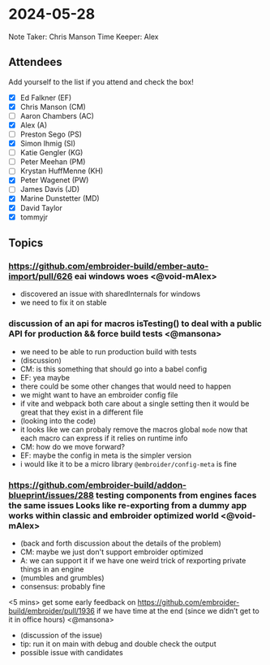 # 2024-05-28

Note Taker: Chris Manson
Time Keeper: Alex

## Attendees

Add yourself to the list if you attend and check the box!

- [x] Ed Falkner (EF)
- [x] Chris Manson (CM)
- [ ] Aaron Chambers (AC)
- [x] Alex (A)
- [ ] Preston Sego (PS)
- [x] Simon Ihmig (SI)
- [ ] Katie Gengler (KG)
- [ ] Peter Meehan (PM)
- [ ] Krystan HuffMenne (KH)
- [x] Peter Wagenet (PW)
- [ ] James Davis (JD)
- [x] Marine Dunstetter (MD)
- [x] David Taylor
- [x] tommyjr

## Topics

### https://github.com/embroider-build/ember-auto-import/pull/626  eai windows woes <@void-mAlex>

- discovered an issue with sharedInternals for windows
- we need to fix it on stable

### discussion of an api for macros isTesting() to deal with a public API for production && force build tests <@mansona> 

- we need to be able to run production build with tests
- (discussion)
- CM: is this something that should go into a babel config
- EF: yea maybe
- there could be some other changes that would need to happen
- we might want to have an embroider config file
- if vite and webpack both care about a single setting then it would be great that they exist in a different file
- (looking into the code)
- it looks like we can probaly remove the macros global `mode` now that each macro can express if it relies on runtime info
- CM: how do we move forward?
- EF: maybe the config in meta is the simpler version
- i would like it to be a micro library `@embroider/config-meta` is fine


### https://github.com/embroider-build/addon-blueprint/issues/288  testing components from engines faces the same issues Looks like re-exporting from a dummy app works within classic and embroider optimized world <@void-mAlex>

- (back and forth discussion about the details of the problem)
- CM: maybe we just don't support embroider optimized
- A: we can support it if we have one weird trick of rexporting private things in an engine
- (mumbles and grumbles)
- consensus: probably fine 

<5 mins> get some early feedback on https://github.com/embroider-build/embroider/pull/1936 if we have time at the end (since we didn’t get to it in office hours) <@mansona>

- (discussion of the issue)
- tip: run it on main with debug and double check the output
- possible issue with candidates

